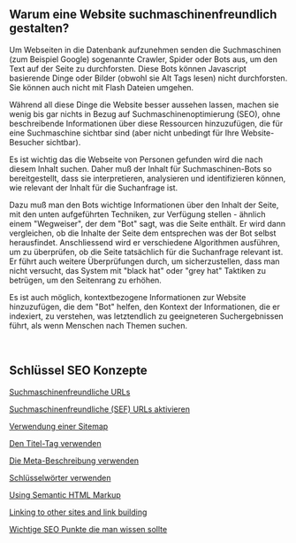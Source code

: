 <!-- Filename: Making_your_site_Search_Engine_Friendly / Display title: Die Website suchmaschinenfreundlich gestalten -->

## Warum eine Website suchmaschinenfreundlich gestalten?

Um Webseiten in die Datenbank aufzunehmen senden die Suchmaschinen (zum
Beispiel Google) sogenannte Crawler, Spider oder Bots aus, um den Text
auf der Seite zu durchforsten. Diese Bots können Javascript basierende
Dinge oder Bilder (obwohl sie Alt Tags lesen) nicht durchforsten. Sie
können auch nicht mit Flash Dateien umgehen.

Während all diese Dinge die Website besser aussehen lassen, machen sie
wenig bis gar nichts in Bezug auf Suchmaschinenoptimierung (SEO), ohne
beschreibende Informationen über diese Ressourcen hinzuzufügen, die für
eine Suchmaschine sichtbar sind (aber nicht unbedingt für Ihre
Website-Besucher sichtbar).

Es ist wichtig das die Webseite von Personen gefunden wird die nach
diesem Inhalt suchen. Daher muß der Inhalt für Suchmaschinen-Bots so
bereitgestellt, dass sie interpretieren, analysieren und identifizieren
können, wie relevant der Inhalt für die Suchanfrage ist.

Dazu muß man den Bots wichtige Informationen über den Inhalt der Seite,
mit den unten aufgeführten Techniken, zur Verfügung stellen - ähnlich
einem "Wegweiser", der dem "Bot" sagt, was die Seite enthält. Er wird
dann vergleichen, ob die Inhalte der Seite dem entsprechen was der Bot
selbst herausfindet. Anschliessend wird er verschiedene Algorithmen
ausführen, um zu überprüfen, ob die Seite tatsächlich für die
Suchanfrage relevant ist. Er führt auch weitere Überprüfungen durch, um
sicherzustellen, dass man nicht versucht, das System mit "black hat"
oder "grey hat" Taktiken zu betrügen, um den Seitenrang zu erhöhen.

Es ist auch möglich, kontextbezogene Informationen zur Website
hinzuzufügen, die dem "Bot" helfen, den Kontext der Informationen, die
er indexiert, zu verstehen, was letztendlich zu geeigneteren
Suchergebnissen führt, als wenn Menschen nach Themen suchen.

 

## Schlüssel SEO Konzepte

[Suchmaschinenfreundliche
URLs](https://docs.joomla.org/Search_Engine_Friendly_URLs "Special:MyLanguage/Search Engine Friendly URLs")

[Suchmaschinenfreundliche (SEF) URLs
aktivieren](https://docs.joomla.org/Enabling_Search_Engine_Friendly_(SEF)_URLs "Special:MyLanguage/Enabling Search Engine Friendly (SEF) URLs")

[Verwendung einer
Sitemap](https://docs.joomla.org/Using_A_Sitemap "Special:MyLanguage/Using A Sitemap")

[Den Titel-Tag
verwenden](https://docs.joomla.org/Using_The_Title_Tag "Special:MyLanguage/Using The Title Tag")

[Die Meta-Beschreibung
verwenden](https://docs.joomla.org/Using_The_Meta_Description "Special:MyLanguage/Using The Meta Description")

[Schlüsselwörter
verwenden](https://docs.joomla.org/Using_Keywords "Special:MyLanguage/Using Keywords")

[Using Semantic HTML
Markup](https://docs.joomla.org/Semantic_HTML_Markup "Special:MyLanguage/Semantic HTML Markup")

[Linking to other sites and link
building](https://docs.joomla.org/Linking_To_Other_Sites "Special:MyLanguage/Linking To Other Sites")

[Wichtige SEO Punkte die man wissen
sollte](https://docs.joomla.org/Important_SEO_Points_To_Remember "Special:MyLanguage/Important SEO Points To Remember")
